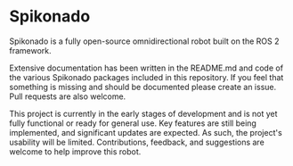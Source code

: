# Spikonado

Spikonado is a fully open-source omnidirectional robot built on the ROS 2 framework.

Extensive documentation has been written in the README.md and code of the various Spikonado packages included in this repository.
If you feel that something is missing and should be documented please create an issue. Pull requests are also welcome.

This project is currently in the early stages of development and is not yet fully functional or ready for general use.
Key features are still being implemented, and significant updates are expected.
As such, the project's usability will be limited.
Contributions, feedback, and suggestions are welcome to help improve this robot.
